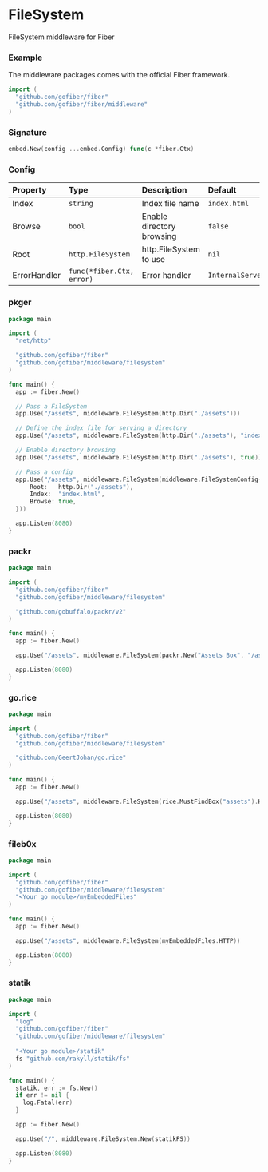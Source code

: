 # FileSystem

FileSystem middleware for Fiber

### Example
The middleware packages comes with the official Fiber framework.
```go
import (
  "github.com/gofiber/fiber"
  "github.com/gofiber/fiber/middleware"
)
```

### Signature
```go
embed.New(config ...embed.Config) func(c *fiber.Ctx)
```

### Config
| Property | Type | Description | Default |
| :--- | :--- | :--- | :--- |
| Index | `string` | Index file name | `index.html` |
| Browse | `bool` | Enable directory browsing | `false` |
| Root | `http.FileSystem` | http.FileSystem to use | `nil` |
| ErrorHandler | `func(*fiber.Ctx, error)` | Error handler | `InternalServerError` |

### pkger

```go
package main

import (
  "net/http"

  "github.com/gofiber/fiber"
  "github.com/gofiber/middleware/filesystem"
)

func main() {
  app := fiber.New()

  // Pass a FileSystem 
  app.Use("/assets", middleware.FileSystem(http.Dir("./assets")))

  // Define the index file for serving a directory
  app.Use("/assets", middleware.FileSystem(http.Dir("./assets"), "index.html"))

  // Enable directory browsing
  app.Use("/assets", middleware.FileSystem(http.Dir("./assets"), true))

  // Pass a config
  app.Use("/assets", middleware.FileSystem(middleware.FileSystemConfig{
      Root:   http.Dir("./assets"),
      Index:  "index.html",
      Browse: true,
  }))

  app.Listen(8080)
}
```

### packr

```go
package main

import (
  "github.com/gofiber/fiber"
  "github.com/gofiber/middleware/filesystem"

  "github.com/gobuffalo/packr/v2"
)

func main() {
  app := fiber.New()

  app.Use("/assets", middleware.FileSystem(packr.New("Assets Box", "/assets")))

  app.Listen(8080)
}
```

### go.rice

```go
package main

import (
  "github.com/gofiber/fiber"
  "github.com/gofiber/middleware/filesystem"

  "github.com/GeertJohan/go.rice"
)

func main() {
  app := fiber.New()

  app.Use("/assets", middleware.FileSystem(rice.MustFindBox("assets").HTTPBox()))

  app.Listen(8080)
}
```

### fileb0x

```go
package main

import (
  "github.com/gofiber/fiber"
  "github.com/gofiber/middleware/filesystem"
  "<Your go module>/myEmbeddedFiles"
)

func main() {
  app := fiber.New()

  app.Use("/assets", middleware.FileSystem(myEmbeddedFiles.HTTP))

  app.Listen(8080)
}
```

### statik

```go
package main

import (
  "log"
  "github.com/gofiber/fiber"
  "github.com/gofiber/middleware/filesystem"
	
  "<Your go module>/statik"
  fs "github.com/rakyll/statik/fs"
)

func main() {
  statik, err := fs.New()
  if err != nil {
    log.Fatal(err)
  }

  app := fiber.New()

  app.Use("/", middleware.FileSystem.New(statikFS))

  app.Listen(8080)
}
```